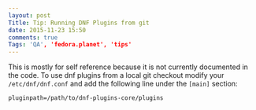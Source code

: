 ```yaml
---
layout: post
Title: Tip: Running DNF Plugins from git
date: 2015-11-23 15:50
comments: true
Tags: 'QA', 'fedora.planet', 'tips'
---
```


This is mostly for self reference because it is not currently documented
in the code. To use dnf plugins from a local git checkout modify your
`/etc/dnf/dnf.conf` and add the following line under the `[main]` section:

    pluginpath=/path/to/dnf-plugins-core/plugins


